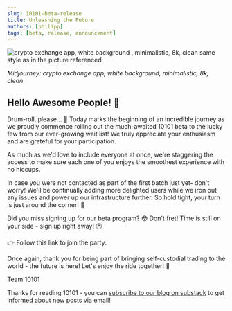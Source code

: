 ```yaml
---
slug: 10101-beta-release
title: Unleashing the Future
authors: [philipp]
tags: [beta, release, announcement]
---
```


![crypto exchange app, white background , minimalistic, 8k, clean same style as in the picture referenced](https://substack-post-media.s3.amazonaws.com/public/images/387e182b-5a0f-44ab-94f6-3e60f9f46cd1_1024x1024.png "crypto exchange app, white background , minimalistic, 8k, clean same style as in the picture referenced")

_Midjourney: crypto exchange app, white background, minimalistic, 8k, clean_

## Hello Awesome People! 🚀

Drum-roll, please... 🥁 Today marks the beginning of an incredible journey as we proudly commence rolling out the much-awaited 10101 beta to the lucky few from our ever-growing wait list! We truly appreciate your enthusiasm and are grateful for your participation.

As much as we'd love to include everyone at once, we're staggering the access to make sure each one of you enjoys the smoothest experience with no hiccups.

In case you were not contacted as part of the first batch just yet- don't worry! We'll be continually adding more delighted users while we iron out any issues and power up our infrastructure further. So hold tight, your turn is just around the corner! 🎢

Did you miss signing up for our beta program? 😳 Don't fret! Time is still on your side - sign up right away! 🕐

👉 Follow this link to join the party:

<form-widget mode="popup" ucid="fYdNFh2lxfjzyTLHzY9gsiOs7K0" id="i-want-trade-action-bottom"></form-widget>

Once again, thank you for being part of bringing self-custodial trading to the world - the future is here! Let's enjoy the ride together! 🎉

Team 10101

Thanks for reading 10101 - you can [subscribe to our blog on substack](https://10101.substack.com/) to get informed about new posts via email!
